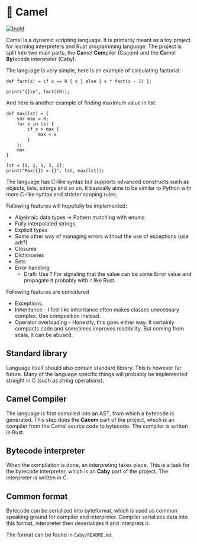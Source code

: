 # :camel: Camel

[![build](https://github.com/Gregofi/camel/actions/workflows/build-action.yaml/badge.svg)](https://github.com/Gregofi/camel/actions/workflows/build-action.yaml)

Camel is a dynamic scripting language. It is primarily meant as a toy project for learning interpreters and Rust programming language. The project is split into two main parts, the **Ca**mel **Com**piler (Cacom) and the **Ca**mel **By**tecode interpreter (Caby).

The language is very simple, here is an example of calculating factorial:

```
def fact(x) = if x == 0 { x } else { x * fact(x - 1) };

print("{}\n", fact(10));
```

And here is another example of finding maximum value in list:

```
def max(lst) = {
    var max = 0;
    for x in lst {
        if x > max {
            max = x
        }
    };
    max
}

lst = [1, 2, 5, 3, 1];
print("Max({}) = {}", lst, max(lst));
```

The language has C-like syntax but supports advanced constructs such as objects, lists, strings and so on. It basically aims to be similar to Python with more C-like syntax and stricter scoping rules.

Following features will hopefully be implemented:
- Algebraic data types -> Pattern matching with enums
- Fully interpolated strings
- Explicit types
- Some other way of managing errors without the use of exceptions (use adt?)
- Closures
- Dictionaries
- Sets
- Error handling
  - Draft: Use ? For signaling that the value can be some Error value and propagate it probably with `?` like Rust.

Following features are considered
- Exceptions.
- Inheritance - I feel like inheritance often makes classes unecessary complex. Use composition instead.
- Operator overloading - Honestly, this goes either way. It certainly compacts code and sometimes improves
                         readibility. But coming from scala, it can be abused.

## Standard library

Language itself should also contain standard library. This is however far future. Many of the language specific things will probably be implemented straight in C (such as string operations).

## Camel Compiler

The language is first compiled into an AST, from which a bytecode is generated. This step does the **Cacom** part of the project, which is an compiler from the Camel source code to bytecode. The compiler is written in Rust.

## Bytecode interpreter

When the compilation is done, an interpreting takes place. This is a task for the bytecode interpreter, which is an **Caby** part of the project. The interpreter is written in C.

## Common format

Bytecode can be serialized into byteformat, which is used as common speaking ground for compiler and interpreter. Compiler serializes data into this format, interpreter then deserializes it and interprets it.

The format can be found in `Caby/README.md`.
